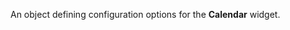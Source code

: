 <!--**
/*-------------------------------------------
    Auto-generated file. Do not modify.
-------------------------------------------

**-->

<!--shortDescription-->
An object defining configuration options for the **Calendar** widget.
<!--/shortDescription-->

<!--fullDescription-->

<!--/fullDescription-->